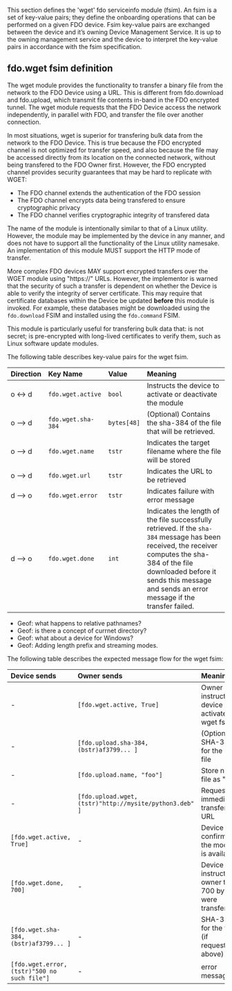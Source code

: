 This section defines the 'wget' fdo serviceinfo module (fsim). An fsim is a set of key-value pairs; they define the 
onboarding operations that can be performed on a given FDO device. Fsim key-value pairs are exchanged between the device and it’s owning Device Management Service. It is up to the owning management service and the
device to interpret the key-value pairs in accordance with the fsim specification.

## fdo.wget fsim definition
The wget module provides the functionality to transfer a binary file from the network to the FDO Device using a URL.  This is different from fdo.download and fdo.upload, which transmit file contents in-band in the FDO encrypted tunnel.  The wget module requests that the FDO Device access the network independently, in parallel with FDO, and transfer the file over another connection.

In most situations, wget is superior for transfering bulk data from the network to the FDO Device.  This is true because the FDO encrypted channel is not optimized for transfer speed, and also because the file may be accessed directly from its location on the connected network, without being transfered to the FDO Owner first.  However, the FDO encrypted channel provides security guarantees that may be hard to replicate with WGET:

* The FDO channel extends the authentication of the FDO session
* The FDO channel encrypts data being transfered to ensure cryptographic privacy
* The FDO channel verifies cryptographic integrity of transfered data

The name of the module is intentionally similar to that of a Linux utility.  However, the module may be implemented by the device in any manner, and does not have to support all the functionality of the Linux utility namesake.  An implementation of this module MUST support the HTTP mode of transfer.  

More complex FDO devices MAY support encrypted transfers over the WGET module using "https://" URLs.  However, the implementor is warned that the security of such a transfer is dependent on whether the Device is able to verify the integrity of server certificate.  This may require that certificate databases within the Device be updated **before** this module is invoked.  For example, these databases might be downloaded using the `fdo.download` FSIM and installed using the `fdo.command` FSIM.

This module is particularly useful for transfering bulk data that: is not secret; is pre-encrypted with long-lived certificates to verify them, such as Linux software update modules.  

The following table describes key-value pairs for the wget fsim.


| Direction | Key Name                      | Value                      | Meaning   |
|:----------|:------------------------------|:---------------------------|:----------|
| o <-> d   | `fdo.wget.active` | `bool` | Instructs the device to activate or deactivate the module  | 
| o --> d   | `fdo.wget.sha-384` | `bytes[48]` | (Optional) Contains the sha-384 of the file that will be retrieved. |
| o --> d   | `fdo.wget.name` | `tstr` | Indicates the target filename where the file will be stored |
| o --> d   | `fdo.wget.url` | `tstr` | Indicates the URL to be retrieved   |
| d --> o   | `fdo.wget.error` | `tstr` | Indicates failure with error message |
| d --> o   | `fdo.wget.done` | `int` | Indicates the length of the file successfully retrieved.  If the `sha-384` message has been received, the receiver computes the sha-384 of the file downloaded before it sends this message and sends an error message if the transfer failed. |

* Geof: what happens to relative pathnames?
* Geof: is there a concept of currnet directory?
* Geof: what about a device for Windows?
* Geof: Adding length prefix and streaming modes.

The following table describes the expected message flow for the wget fsim:

| Device sends  | Owner sends | Meaning   |
|:----------------------|:----------------------------------|:------------------------|
| -  | `[fdo.wget.active, True]` | Owner instructs device to activate the wget fsim  | 
| -  | `[fdo.upload.sha-384, (bstr)af3799... ]` |  (Optional) SHA-384 for the next file | 
| - | `[fdo.upload.name, "foo"]` |  Store next file as "foo" | 
| - | `[fdo.upload.wget, (tstr)"http://mysite/python3.deb" ]` |  Request to immediately transfer URL | 
| `[fdo.wget.active, True]` | - | Device confirms the module is available | 
| `[fdo.wget.done, 700]` |  - | Device instructs owner that 700 bytes were transferred | 
| `[fdo.wget.sha-384, (bstr)af3799... ]` |  - | SHA-384 for the file (if requested above) |
| `[fdo.wget.error, (tstr)"500 no such file"]` | - | error message |
